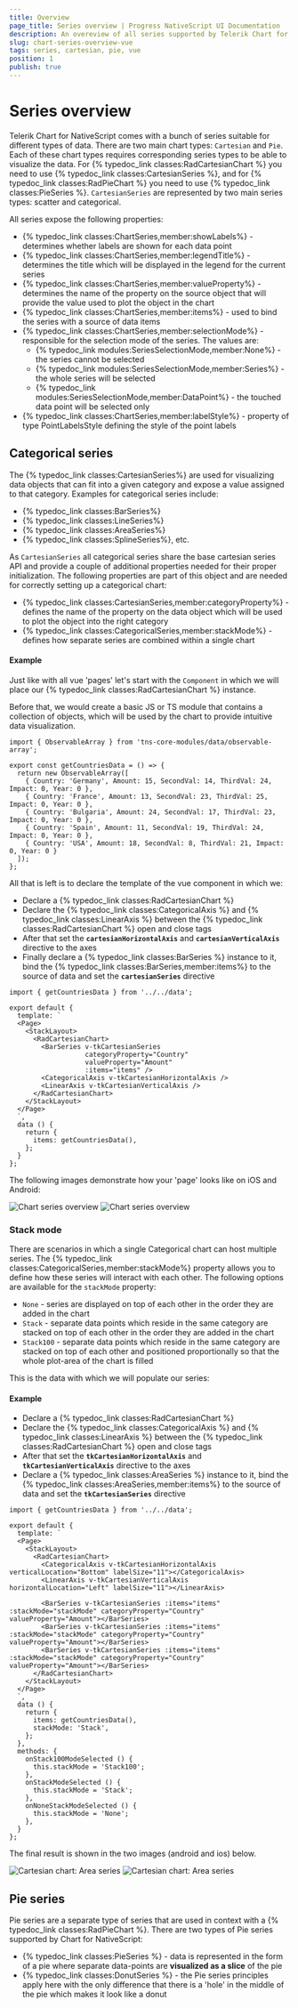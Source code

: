 ```yaml
---
title: Overview
page_title: Series overview | Progress NativeScript UI Documentation
description: An overeview of all series supported by Telerik Chart for NativeScript
slug: chart-series-overview-vue
tags: series, cartesian, pie, vue
position: 1
publish: true
---
```

# Series overview
Telerik Chart for NativeScript comes with a bunch of series suitable for different types of data. There are two main chart types: `Cartesian` and `Pie`. Each of these chart types requires corresponding series types to be able to visualize the data. For {% typedoc_link classes:RadCartesianChart %} you need to use {% typedoc_link classes:CartesianSeries %}, and for {% typedoc_link classes:RadPieChart %} you need to use {% typedoc_link classes:PieSeries %}. `CartesianSeries` are represented by two main series types: scatter and categorical.

All series expose the following properties:

- {% typedoc_link classes:ChartSeries,member:showLabels%} - determines whether labels are shown for each data point
- {% typedoc_link classes:ChartSeries,member:legendTitle%} - determines the title which will be displayed in the legend for the current series
- {% typedoc_link classes:ChartSeries,member:valueProperty%} - determines the name of the property on the source object that will provide the value used to plot the object in the chart
- {% typedoc_link classes:ChartSeries,member:items%} - used to bind the series with a source of data items
- {% typedoc_link classes:ChartSeries,member:selectionMode%} - responsible for the selection mode of the series.
The values are:
    - {% typedoc_link modules:SeriesSelectionMode,member:None%} - the series cannot be selected
    - {% typedoc_link modules:SeriesSelectionMode,member:Series%} - the whole series will be selected
    - {% typedoc_link modules:SeriesSelectionMode,member:DataPoint%} - the touched data point will be selected only
- {% typedoc_link classes:ChartSeries,member:labelStyle%} - property of type PointLabelsStyle defining the style of the point labels

## Categorical series
The {% typedoc_link classes:CartesianSeries%} are used for visualizing data objects that can fit into a given category and expose a value assigned to that category. Examples for categorical series include:

- {% typedoc_link classes:BarSeries%}
- {% typedoc_link classes:LineSeries%}
- {% typedoc_link classes:AreaSeries%}
- {% typedoc_link classes:SplineSeries%}, etc.

As `CartesianSeries` all categorical series share the base cartesian series API and provide a couple of additional properties needed for their proper initialization. The following properties are part of this object and are needed for correctly setting up a categorical chart:

- {% typedoc_link classes:CartesianSeries,member:categoryProperty%} - defines the name of the property on the data object which will be used to plot the object into the right category
- {% typedoc_link classes:CategoricalSeries,member:stackMode%} - defines how separate series are combined within a single chart

#### Example

Just like with all vue 'pages' let's start with the `Component` in which we will place our {% typedoc_link classes:RadCartesianChart %} instance.

Before that, we would create a basic JS or TS module that contains a collection of objects, which will be used by the chart to provide intuitive data visualization.

```
import { ObservableArray } from 'tns-core-modules/data/observable-array';

export const getCountriesData = () => {
  return new ObservableArray([
    { Country: 'Germany', Amount: 15, SecondVal: 14, ThirdVal: 24, Impact: 0, Year: 0 },
    { Country: 'France', Amount: 13, SecondVal: 23, ThirdVal: 25, Impact: 0, Year: 0 },
    { Country: 'Bulgaria', Amount: 24, SecondVal: 17, ThirdVal: 23, Impact: 0, Year: 0 },
    { Country: 'Spain', Amount: 11, SecondVal: 19, ThirdVal: 24, Impact: 0, Year: 0 },
    { Country: 'USA', Amount: 18, SecondVal: 8, ThirdVal: 21, Impact: 0, Year: 0 }
  ]);
};

```

All that is left is to declare the template of the vue component in which we:

- Declare a {% typedoc_link classes:RadCartesianChart %}
- Declare the {% typedoc_link classes:CategoricalAxis %} and {% typedoc_link classes:LinearAxis %} between the {% typedoc_link classes:RadCartesianChart %} open and close tags
- After that set the **`cartesianHorizontalAxis`** and **`cartesianVerticalAxis`** directive to the axes
- Finally declare a {% typedoc_link classes:BarSeries %} instance to it, bind the {% typedoc_link classes:BarSeries,member:items%} to the source of data and set the **`cartesianSeries`** directive

```
import { getCountriesData } from '../../data';

export default {
  template: `
  <Page>
    <StackLayout>
      <RadCartesianChart>
        <BarSeries v-tkCartesianSeries
                   categoryProperty="Country"
                   valueProperty="Amount"
                   :items="items" />
        <CategoricalAxis v-tkCartesianHorizontalAxis />
        <LinearAxis v-tkCartesianVerticalAxis />
      </RadCartesianChart>
    </StackLayout>
  </Page>
  `,
  data () {
    return {
      items: getCountriesData(),
    };
  }
};
```

The following images demonstrate how your 'page' looks like on iOS and Android:

![Chart series overview](images/bar_series_android.png "Bar series on Android.") ![Chart series overview](images/bar_series_ios.png "Bar series on iOS.")

### Stack mode
There are scenarios in which a single Categorical chart can host multiple series. The {% typedoc_link classes:CategoricalSeries,member:stackMode%} property allows you to define how these series will interact with each other. The following options are available for the `stackMode` property:

- `None` - series are displayed on top of each other in the order they are added in the chart
- `Stack` - separate data points which reside in the same category are stacked on top of each other in the order they are added in the chart
- `Stack100` - separate data points which reside in the same category are stacked on top of each other and positioned proportionally so that the whole plot-area of the chart is filled

This is the data with which we will populate our series:

#### Example

- Declare a {% typedoc_link classes:RadCartesianChart %}
- Declare the {% typedoc_link classes:CategoricalAxis %} and {% typedoc_link classes:LinearAxis %} between the {% typedoc_link classes:RadCartesianChart %} open and close tags
- After that set the **`tkCartesianHorizontalAxis`** and **`tkCartesianVerticalAxis`** directive to the axes
- Declare a {% typedoc_link classes:AreaSeries %} instance to it, bind the {% typedoc_link classes:AreaSeries,member:items%} to the source of data and set the **`tkCartesianSeries`** directive

```
import { getCountriesData } from '../../data';

export default {
  template: `
  <Page>
    <StackLayout>
      <RadCartesianChart>
        <CategoricalAxis v-tkCartesianHorizontalAxis verticalLocation="Bottom" labelSize="11"></CategoricalAxis>
        <LinearAxis v-tkCartesianVerticalAxis horizontalLocation="Left" labelSize="11"></LinearAxis>

        <BarSeries v-tkCartesianSeries :items="items" :stackMode="stackMode" categoryProperty="Country" valueProperty="Amount"></BarSeries>
        <BarSeries v-tkCartesianSeries :items="items" :stackMode="stackMode" categoryProperty="Country" valueProperty="Amount"></BarSeries>
        <BarSeries v-tkCartesianSeries :items="items" :stackMode="stackMode" categoryProperty="Country" valueProperty="Amount"></BarSeries>
      </RadCartesianChart>
    </StackLayout>
  </Page>
  `,
  data () {
    return {
      items: getCountriesData(),
      stackMode: 'Stack',
    };
  },
  methods: {
    onStack100ModeSelected () {
      this.stackMode = 'Stack100';
    },
    onStackModeSelected () {
      this.stackMode = 'Stack';
    },
    onNoneStackModeSelected () {
      this.stackMode = 'None';
    },
  }
};
```

The final result is shown in the two images (android and ios) below.

![Cartesian chart: Area series](images/area_series_android.png "Area series on Android.") ![Cartesian chart: Area series](images/area_series_ios.png "Area series on iOS.")

## Pie series
Pie series are a separate type of series that are used in context with a {% typedoc_link classes:RadPieChart %}. There are two types of Pie series supported by Chart for NativeScript:

- {% typedoc_link classes:PieSeries %} - data is represented in the form of a pie where separate data-points are **visualized as a slice** of the pie
- {% typedoc_link classes:DonutSeries %} - the Pie series principles apply here with the only difference that there is a 'hole' in the middle of the pie which makes it look like a donut
